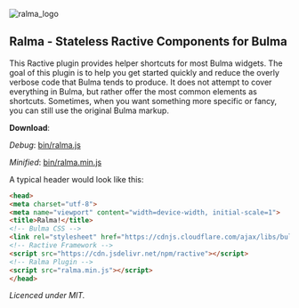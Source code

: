 ![ralma_logo](!logo.png)

## Ralma - Stateless Ractive Components for Bulma

This Ractive plugin provides helper shortcuts for most Bulma widgets.
The goal of this plugin is to help you get started quickly and reduce the overly verbose code that Bulma tends to produce.
It does not attempt to cover everything in Bulma, but rather offer the most common elements as shortcuts.
Sometimes, when you want something more specific or fancy, you can still use the original Bulma markup.

**Download**:

_Debug_: [bin/ralma.js](https://raw.githubusercontent.com/aldi/ralma/master/bin/ralma.js)

_Minified_: [bin/ralma.min.js](https://raw.githubusercontent.com/aldi/ralma/master/bin/ralma.min.js)

A typical header would look like this:

```html
<head>
<meta charset="utf-8">
<meta name="viewport" content="width=device-width, initial-scale=1">
<title>Ralma!</title>
<!-- Bulma CSS -->
<link rel="stylesheet" href="https://cdnjs.cloudflare.com/ajax/libs/bulma/0.7.1/css/bulma.min.css">
<!-- Ractive Framework -->
<script src="https://cdn.jsdelivr.net/npm/ractive"></script>
<!-- Ralma Plugin -->
<script src="ralma.min.js"></script>
</head>
```

_Licenced under MIT._
